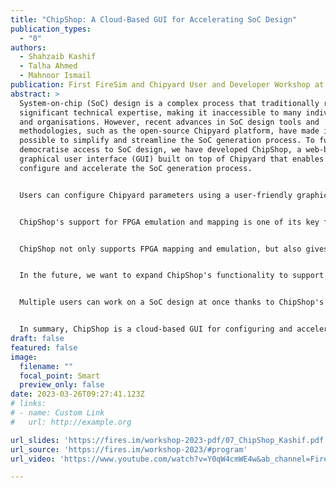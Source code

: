 ```yaml
---
title: "ChipShop: A Cloud-Based GUI for Accelerating SoC Design"
publication_types:
  - "0"
authors:
  - Shahzaib Kashif
  - Talha Ahmed
  - Mahnoor Ismail
publication: First FireSim and Chipyard User and Developer Workshop at ASPLOS 2023
abstract: >
  System-on-chip (SoC) design is a complex process that traditionally requires
  significant technical expertise, making it inaccessible to many individuals
  and organisations. However, recent advances in SoC design tools and
  methodologies, such as the open-source Chipyard platform, have made it
  possible to simplify and streamline the SoC generation process. To further
  democratise access to SoC design, we have developed ChipShop, a web-based
  graphical user interface (GUI) built on top of Chipyard that enables users to
  configure and accelerate the SoC generation process.


  Users can configure Chipyard parameters using a user-friendly graphical interface on the ChipShop platform, which is hosted in the cloud. Users can configure the core types, caches, memory controllers, interconnects, and accelerators among other SoC features. The platform's user-friendly interface supports a variety of SoC configurations, making it simple for users to configure their designs. ChipShop aims to revolutionise access to chip design by offering a user-friendly interface for SoC generation, making it more available to a wider range of users.


  ChipShop's support for FPGA emulation and mapping is one of its key features. Users can test and validate their SoC designs using FPGA emulation quickly and effectively, and they can optimise their designs for FPGA-based implementations using mapping of SoC Components onto FPGA. ChipShop speeds up the SoC design cycle and enables users to confidently iterate on their designs by supporting FPGA emulation and mapping through its simple GUI.


  ChipShop not only supports FPGA mapping and emulation, but also gives users the option to add new intellectual properties (IPs) to the SoC design. Users can expand the address space with new IPs like MMIO and incorporate them into their designs. Additionally, ChipShop offers automatic blackbox generation and integration for RTLs provided by users. Users can quickly and easily add new functionality to their SoC designs using these features, which saves time and lowers the possibility of mistakes.


  In the future, we want to expand ChipShop's functionality to support FireSim, an open-source hardware emulation platform that lets users test their designs in a large-scale environment. Additionally, we intend to expand Bitstream Generation support through free and open-source tools like F4PGA, enabling users to generate bitstreams for their FPGA designs and tailor them for particular hardware platforms.


  Multiple users can work on a SoC design at once thanks to ChipShop's web-based interface's real-time collaboration capabilities. Version control is another feature of the platform that enables users to save and go back to earlier iterations of their SoC designs. Large teams working on complex designs will find this feature especially helpful because it makes it easier for them to keep track of changes, collaborate more efficiently, and lower the possibility of mistakes.


  In summary, ChipShop is a cloud-based GUI for configuring and accelerating SoC design. By providing an easy-to-use interface for Chipyard configuration and supporting FPGA emulation and mapping, ChipShop streamlines the SoC design process and makes it accessible to a broader range of users. With its support for adding new IPs and automatic blackbox generation and integration for user-provided RTLs, ChipShop further enhances the design capabilities of users. Looking ahead, we plan to extend ChipShop's capabilities to support FireSim and Bitstream Generation, further expanding its usefulness and democratising access to SoC design. With its real-time collaboration and version control features, ChipShop is also well-suited for large teams working on complex designs.
draft: false
featured: false
image:
  filename: ""
  focal_point: Smart
  preview_only: false
date: 2023-03-26T09:27:41.123Z
# links:
# - name: Custom Link
#   url: http://example.org

url_slides: 'https://fires.im/workshop-2023-pdf/07_ChipShop_Kashif.pdf'
url_source: 'https://fires.im/workshop-2023/#program'
url_video: 'https://www.youtube.com/watch?v=Y0qW4cmWE4w&ab_channel=FireSimChipyard'

---
```

